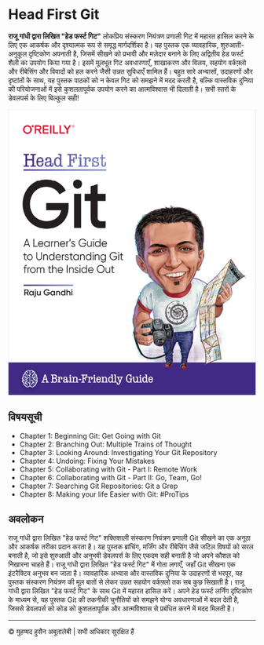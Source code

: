 <!-- ©©©©©©©©©©©©©©©©©©©©©©©© All Rights Are Reserved By Muhammad Husain Abootalebi ©©©©©©©©©©©©©©©©©©©©©©©©©©©©©©©©©© -->

# Head First Git

**राजू गांधी द्वारा लिखित "हेड फर्स्ट गिट"** लोकप्रिय संस्करण नियंत्रण प्रणाली गिट में महारत हासिल करने के लिए एक आकर्षक और दृश्यात्मक रूप से समृद्ध मार्गदर्शिका है। यह पुस्तक एक व्यावहारिक, शुरुआती-अनुकूल दृष्टिकोण अपनाती है, जिसमें सीखने को प्रभावी और मज़ेदार बनाने के लिए अद्वितीय हेड फर्स्ट शैली का उपयोग किया गया है। इसमें मूलभूत गिट अवधारणाएँ, शाखाकरण और विलय, सहयोग वर्कफ़्लो और रीबेसिंग और विवादों को हल करने जैसी उन्नत सुविधाएँ शामिल हैं। बहुत सारे अभ्यासों, उदाहरणों और दृष्टांतों के साथ, यह पुस्तक पाठकों को न केवल गिट को समझने में मदद करती है, बल्कि वास्तविक दुनिया की परियोजनाओं में इसे कुशलतापूर्वक उपयोग करने का आत्मविश्वास भी दिलाती है। सभी स्तरों के डेवलपर्स के लिए बिल्कुल सही!

![1 - Learn Django in 24 hours](../../assets/Books/Book%20Covers/2%20-%20Head%20First%20Git.webp)

## विषयसूची

- Chapter 1: Beginning Git: Get Going with Git
- Chapter 2: Branching Out: Multiple Trains of Thought
- Chapter 3: Looking Around: Investigating Your Git Repository
- Chapter 4: Undoing: Fixing Your Mistakes
- Chapter 5: Collaborating with Git - Part I: Remote Work
- Chapter 6: Collaborating with Git - Part II: Go, Team, Go!
- Chapter 7: Searching Git Repositories: Git a Grep
- Chapter 8: Making your life Easier with Git: #ProTips

## अवलोकन

राजू गांधी द्वारा लिखित "हेड फर्स्ट गिट" शक्तिशाली संस्करण नियंत्रण प्रणाली Git सीखने का एक अनूठा और आकर्षक तरीका प्रदान करता है। यह पुस्तक ब्रांचिंग, मर्जिंग और रीबेसिंग जैसे जटिल विषयों को सरल बनाती है, जो इसे शुरुआती और अनुभवी डेवलपर्स के लिए एकदम सही बनाती है जो अपने कौशल को निखारना चाहते हैं। राजू गांधी द्वारा लिखित "हेड फर्स्ट गिट" में गोता लगाएँ, जहाँ Git सीखना एक इंटरैक्टिव अनुभव बन जाता है। व्यावहारिक अभ्यास और वास्तविक दुनिया के उदाहरणों से भरपूर, यह पुस्तक संस्करण नियंत्रण की मूल बातों से लेकर उन्नत सहयोग वर्कफ़्लो तक सब कुछ सिखाती है। राजू गांधी द्वारा लिखित "हेड फर्स्ट गिट" के साथ Git में महारत हासिल करें। अपने हेड फर्स्ट लर्निंग दृष्टिकोण के माध्यम से, यह पुस्तक Git की तकनीकी चुनौतियों को समझने योग्य अवधारणाओं में बदल देती है, जिससे डेवलपर्स को कोड को कुशलतापूर्वक और आत्मविश्वास से प्रबंधित करने में मदद मिलती है।

---

© मुहम्मद हुसैन अबूतालेबी | सभी अधिकार सुरक्षित हैं

<!-- ©©©©©©©©©©©©©©©©©©©©©©©© All Rights Are Reserved By Muhammad Husain Abootalebi ©©©©©©©©©©©©©©©©©©©©©©©©©©©©©©©©©© -->
